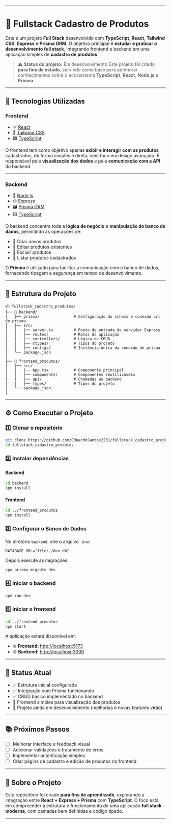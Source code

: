 
---

# 🧩 Fullstack Cadastro de Produtos

Este é um projeto **Full Stack** desenvolvido com **TypeScript**, **React**, **Tailwind CSS**, **Express** e **Prisma ORM**.
O objetivo principal é **estudar e praticar o desenvolvimento full stack**, integrando frontend e backend em uma aplicação simples de **cadastro de produtos**.

> ⚠️ **Status do projeto:** Em desenvolvimento
> Este projeto foi criado **para fins de estudo**, servindo como base para aprimorar conhecimentos sobre o ecossistema **TypeScript**, **React**, **Node.js** e **Prisma**.

---

## 🚀 Tecnologias Utilizadas

### **Frontend**

* ⚛️ [React](https://react.dev/)
* 💅 [Tailwind CSS](https://tailwindcss.com/)
* 🟦 [TypeScript](https://www.typescriptlang.org/)

O frontend tem como objetivo apenas **exibir e interagir com os produtos** cadastrados, de forma simples e direta, sem foco em design avançado.
É responsável pela **visualização dos dados** e pela **comunicação com a API** do backend.

---

### **Backend**

* 🧠 [Node.js](https://nodejs.org/)
* ⚙️ [Express](https://expressjs.com/)
* 🗃️ [Prisma ORM](https://www.prisma.io/)
* 🟨 [TypeScript](https://www.typescriptlang.org/)

O backend concentra toda a **lógica de negócio** e **manipulação do banco de dados**, permitindo as operações de:

* 🔹 Criar novos produtos
* 🔹 Editar produtos existentes
* 🔹 Excluir produtos
* 🔹 Listar produtos cadastrados

O **Prisma** é utilizado para facilitar a comunicação com o banco de dados, fornecendo tipagem e segurança em tempo de desenvolvimento.

---

## 📂 Estrutura do Projeto

```
📦 fullstack_cadastro_produtos/
├── 📁 backend/
|   ├── prisma/               # Configuração do schema e conexão url do prisma
│   ├── src/
│   │   ├── server.ts         # Ponto de entrada do servidor Express
│   │   ├── routes/           # Rotas da aplicação
│   │   ├── controllers/      # Lógica de CRUD
|   |   ├── @types/           # Tipos do projeto
|   |   ├── configs/          # Instância única da conexão do prisma
│   └── package.json
│
├── 📁 frontend_produtos/
│   ├── src/
│   │   ├── App.tsx           # Componente principal
│   │   ├── components/       # Componentes reutilizáveis
|   |   ├── api/              # Chamadas ao backend
|   |   ├── types/            # Tipos do projeto
│   └── package.json
│

```

---

## ⚙️ Como Executar o Projeto

### 1️⃣ Clonar o repositório

```bash
git clone https://github.com/EduardoSantos2231/fullstack_cadastro_produtos.git
cd fullstack_cadastro_produtos
```

### 2️⃣ Instalar dependências

#### Backend

```bash
cd backend
npm install
```

#### Frontend

```bash
cd ../frontend_produtos
npm install
```

### 3️⃣ Configurar o Banco de Dados

No diretório `backend`, crie o arquivo `.env`:

```env
DATABASE_URL="file:./dev.db"
```

Depois execute as migrações:

```bash
npx prisma migrate dev
```

### 4️⃣ Iniciar o backend

```bash
npm run dev
```

### 5️⃣ Iniciar o frontend

```bash
cd ../frontend_produtos
npm start
```

A aplicação estará disponível em:

* 🌐 **Frontend:** [http://localhost:5173](http://localhost:5173)
* ⚙️ **Backend:** [http://localhost:3000](http://localhost:3000)

---

## 📌 Status Atual

* ✅ Estrutura inicial configurada
* ✅ Integração com Prisma funcionando
* ✅ CRUD básico implementado no backend
* 🧩 Frontend simples para visualização dos produtos
* 🔄 Projeto ainda em desenvolvimento (melhorias e novas features virão)

---

## 📚 Próximos Passos

* [ ] Melhorar interface e feedback visual
* [ ] Adicionar validações e tratamento de erros
* [ ] Implementar autenticação simples
* [ ] Criar página de cadastro e edição de produtos no frontend

---

## 💬 Sobre o Projeto

Este repositório foi criado **para fins de aprendizado**, explorando a integração entre **React + Express + Prisma** com **TypeScript**.
O foco está em compreender a estrutura e funcionamento de uma aplicação **full stack moderna**, com camadas bem definidas e código tipado.

---

